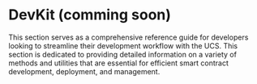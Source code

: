 # DevKit (comming soon)
This section serves as a comprehensive reference guide for developers looking to streamline their development workflow with the UCS. This section is dedicated to providing detailed information on a variety of methods and utilities that are essential for efficient smart contract development, deployment, and management.

<!-- - ## [Development Environment]() -->
<!-- ### setUp(), deploy() -->
<!-- Learn about utilities that assist in setting up your development environment. -->

<!-- - ## [Configuration](./config)
    Learn about utilities that assist in configuring your development environment.

- ## [Deployment](./deployment)
    Simplify the process of deploying smart contracts with methods designed to automate and streamline contract initialization and deployment.

- ## [Testing and Debugging](./testing-and-debugging)
    Discover tools and methods that make testing and debugging your smart contracts easier, ensuring reliability and robustness.

# DevKit Utils

## Global Methods
- MCInitLib
    - `mc.init()`
    - `mc.use()`
    - `mc.useFacade()`
    - `mc.setupStdFunctions()`
- MCDeployLib
    - `mc.deploy()`
    - `mc.deployProxy()`
    - `mc.deployDictionary()`
    - `mc.duplicateDictionary()`
    - `mc.loadDictionary()`
- MCFinderLib
    - `mc.toProxyAddress()`
    - `mc.toDictionaryAddress()`
- MCMockLib
    - `mc.createMockProxy()`
    - `mc.createMockDictionary()`
- MCHelpers
    - `mc.reset()`
    - `mc.setStorageReader()`

## Core Methods
- Function
- Bundle
- Dictionary
- Proxy

## Registry Methods
- StdRegistry
    - StdFunctions
- FunctionRegistry
- BundleRegistry
- DictionaryRegistry
- ProxyRegistry

---

## Implementations
Check out:
- [Utils for Deployment on GitHub](https://github.com/ecdysisxyz/ucs-ops/blob/main/utils/UCSDeployBase.sol)
- [Utils for Script on GitHub](https://github.com/ecdysisxyz/ucs-ops/blob/main/utils/UCSScriptBase.sol)
- [Utils for Testing on GitHub](https://github.com/ecdysisxyz/ucs-ops/blob/main/utils/UCSTestBase.sol)

---

By leveraging these development utilities, you can accelerate your smart contract development with UCS, ensuring that you can focus on creating innovative and effective solutions. -->
